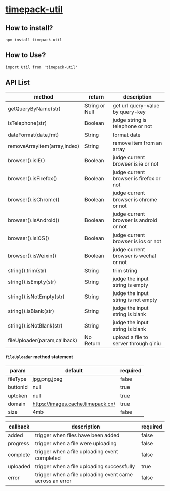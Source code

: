 # [timepack-util](https://www.npmjs.com/package/timepack-util)

## How to install?

`npm install timepack-util`

## How to Use?

```
import Util from 'timepack-util'
```

## API List


method | return | description
---|---|---
getQueryByName(str) | String or Null | get url query-value by query-key
isTelephone(str) |  Boolean | judge string is telephone or not
dateFormat(date,fmt) | String | format date
removeArrayItem(array,index) | String | remove item from an array
browser().isIE()|Boolean| judge current browser is ie or not
browser().isFirefox()|Boolean| judge current browser is firefox or not
browser().isChrome()|Boolean| judge current browser is chrome or not
browser().isAndroid()|Boolean| judge current browser is android or not
browser().isIOS()|Boolean| judge current browser is ios or not
browser().isWeixin()|Boolean| judge current browser is wechat or not
string().trim(str)|String| trim string
string().isEmpty(str)|String| judge the input string is empty
string().isNotEmpty(str)|String| judge the input string is not empty
string().isBlank(str)|String| judge the  input string is blank
string().isNotBlank(str)|String| judge the input string is blank
fileUploader(param,callback)| No Return| upload a file to server through qiniu


#### `fileUploader` method statement

param | default|required
---|---|---
fileType | jpg,png,jpeg |false
buttonId | null | true
uptoken  | null | true
domain   | https://images.cache.timepack.cn/|true
size     | 4mb  |false



callback | description | required
---|--- | ---
added | trigger when files have been added | false
progress | trigger when a file were uploading | false
complete| trigger when a file uploading event completed | false
uploaded| trigger when a file uploading successfully | true
error| trigger when a file uploading event came across an error | false

